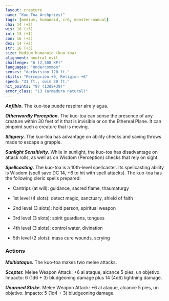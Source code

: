 ```yaml
---
layout: creature
name: "Kuo-Toa Archpriest"
tags: [medium, humanoid, cr6, monster-manual]
cha: 14 (+2)
wis: 16 (+3)
int: 13 (+1)
con: 16 (+3)
dex: 14 (+2)
str: 16 (+3)
size: Medium humanoid (kuo-toa)
alignment: neutral evil
challenge: "6 (2,300 XP)"
languages: "Undercommon"
senses: "darkvision 120 ft."
skills: "Percepción +9, Religion +6"
speed: "31 ft., swim 30 ft."
hit_points: "97 (13d8+39)"
armor_class: "13 (armadura natural)"
---
```


***Anfibio.*** The kuo-toa puede respirar aire y agua.

***Otherwordly Perception.*** The kuo-toa can sense the presence of any creature within 30 feet of it that is invisible or on the Ethereal Plane. It can pinpoint such a creature that is moving.

***Slippery.*** The kuo-toa has advantage on ability checks and saving throws made to escape a grapple.

***Sunlight Sensitivity.*** While in sunlight, the kuo-toa has disadvantage on attack rolls, as well as on Wisdom (Perception) checks that rely on sight.

***Spellcasting.*** The kuo-toa is a 10th-level spellcaster. Its spellcasting ability is Wisdom (spell save DC 14, +6 to hit with spell attacks). The kuo-toa has the following cleric spells prepared:

* Cantrips (at will): guidance, sacred flame, thaumaturgy

* 1st level (4 slots): detect magic, sanctuary, shield of faith

* 2nd level (3 slots): hold person, spiritual weapon

* 3rd level (3 slots): spirit guardians, tongues

* 4th level (3 slots): control water, divination

* 5th level (2 slots): mass cure wounds, scrying

### Actions

***Multiataque.*** The kuo-toa makes two melee attacks.

***Scepter.*** Melee Weapon Attack: +6 al ataque, alcance 5 pies, un objetivo. Impacto: 6 (1d6 + 3) bludgeoning damage plus 14 (4d6) lightning damage.

***Unarmed Strike.*** Melee Weapon Attack: +6 al ataque, alcance 5 pies, un objetivo. Impacto: 5 (1d4 + 3) bludgeoning damage.